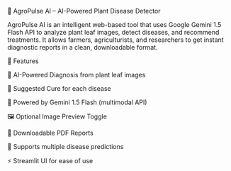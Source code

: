 
🌿 AgroPulse AI – AI-Powered Plant Disease Detector

AgroPulse AI is an intelligent web-based tool that uses Google Gemini 1.5 Flash API to analyze plant leaf images, detect diseases, and recommend treatments. It allows farmers, agriculturists, and researchers to get instant diagnostic reports in a clean, downloadable format.


🚀 Features

🌱 AI-Powered Diagnosis from plant leaf images

💊 Suggested Cure for each disease

🧠 Powered by Gemini 1.5 Flash (multimodal API)

🖼️ Optional Image Preview Toggle

📄 Downloadable PDF Reports

🧠 Supports multiple disease predictions

⚡ Streamlit UI for ease of use

